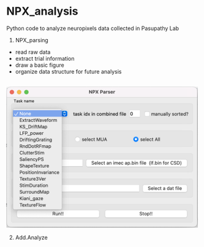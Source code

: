 # NPX_analysis
Python code to analyze neuropixels data collected in Pasupathy Lab
<br>


1. NPX_parsing 
 - read raw data
 - extract trial information
 - draw a basic figure
 - organize data structure for future analysis
<br>

<img src="https://github.com/taekjunkim/NPX_analysis/blob/main/images/NPXparser.png" width="500">


2. Add.Analyze
